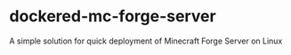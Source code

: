 # dockered-mc-forge-server
A simple solution for quick deployment of Minecraft Forge Server on Linux
